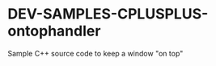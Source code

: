 DEV-SAMPLES-CPLUSPLUS-ontophandler
==================================

Sample C++ source code to keep a window "on top"
